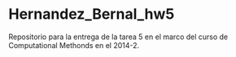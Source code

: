 Hernandez_Bernal_hw5
====================

Repositorio para la entrega de la tarea 5 en el marco del curso de Computational Methonds en el 2014-2.
